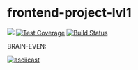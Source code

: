 # frontend-project-lvl1
<a href="https://codeclimate.com/github/sandraLbdv/frontend-project-lvl1/maintainability"><img src="https://api.codeclimate.com/v1/badges/0ef45b38794327d912ed/maintainability" /></a>
[![Test Coverage](https://api.codeclimate.com/v1/badges/0ef45b38794327d912ed/test_coverage)](https://codeclimate.com/github/sandraLbdv/frontend-project-lvl1/test_coverage)
[![Build Status](https://travis-ci.org/sandraLbdv/frontend-project-lvl1.svg?branch=master)](https://travis-ci.org/sandraLbdv/frontend-project-lvl1)

BRAIN-EVEN:

[![asciicast](https://asciinema.org/a/k6me2lwtKyTv3HH3thxqAdSO6.svg)](https://asciinema.org/a/k6me2lwtKyTv3HH3thxqAdSO6)

